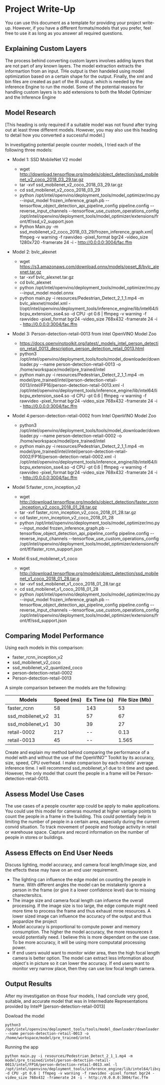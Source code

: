 # Project Write-Up

You can use this document as a template for providing your project write-up. However, if you have a different formats/models that you prefer, feel free to use it as long as you answer all required
questions.

## Explaining Custom Layers
The process behind converting custom layers involves adding layers that are not part of any known layers. The model extraction extracts the informartion from an input. THe output is then handeled using model optimization based on a certain shape for the output. Finally, the xml and bin files are created as part of the IR output. which is needed by the inference Engine to run the model.
Some of the potential reasons for handling custom layers is to add extensions to both the Model Optimizer and the Inference Engine

## Model Research

[This heading is only required if a suitable model was not found after trying out at least three
different models. However, you may also use this heading to detail how you converted 
a successful model.]

In investigating potential people counter models, I tried each of the following three models:

- Model 1: SSD MobileNet V2 model
  - wget http://download.tensorflow.org/models/object_detection/ssd_mobilenet_v2_coco_2018_03_29.tar.gz
  - tar -xvf ssd_mobilenet_v2_coco_2018_03_29.tar.gz
  - cd ssd_mobilenet_v2_coco_2018_03_29
  - python /opt/intel/openvino/deployment_tools/model_optimizer/mo.py --input_model frozen_inference_graph.pb --tensorflow_object_detection_api_pipeline_config pipeline.config --reverse_input_channels --tensorflow_use_custom_operations_config /opt/intel/openvino/deployment_tools/model_optimizer/extensions/front/tf/ssd_v2_support.json
  - Python Main.py -m ssd_mobilenet_v2_coco_2018_03_29/frozen_inference_graph.xml| ffmpeg -v warning -f rawvideo -pixel_format bgr24 -video_size 1280x720 -framerate 24 -i - http://0.0.0.0:3004/fac.ffm

  
- Model 2: bvlc_alexnet
  - wget https://s3.amazonaws.com/download.onnx/models/opset_8/bvlc_alexnet.tar.gz
  - tar -xvf bvlc_alexnet.tar.gz
  - cd bvlc_alexnet
  - python /opt/intel/openvino/deployment_tools/model_optimizer/mo.py --input_model model.onnx
  - python main.py -i resources/Pedestrian_Detect_2_1_1.mp4 -m bvlc_alexnet/model.xml -l/opt/intel/openvino/deployment_tools/inference_engine/lib/intel64/libcpu_extension_sse4.so -d CPU -pt 0.6 | ffmpeg -v warning -f rawvideo -pixel_format bgr24 -video_size 768x432 -framerate 24 -i - http://0.0.0.0:3004/fac.ffm


- Model 3: Person-detection-retail-0013 from Intel OpenVINO Model Zoo
  - https://docs.openvinotoolkit.org/latest/_models_intel_person_detection_retail_0013_description_person_detection_retail_0013.html
  - python3  /opt/intel/openvino/deployment_tools/tools/model_downloader/downloader.py --name person-detection-retail-0013 -o /home/workspace/model/pre_trained/intel
  - python main.py -i resources/Pedestrian_Detect_2_1_1.mp4 -m model/pre_trained/intel/person-detection-retail-0013/intel/FP16/person-detection-retail-0013.xml -l /opt/intel/openvino/deployment_tools/inference_engine/lib/intel64/libcpu_extension_sse4.so -d CPU -pt 0.6 | ffmpeg -v warning -f rawvideo -pixel_format bgr24 -video_size 768x432 -framerate 24 -i - http://0.0.0.0:3004/fac.ffm
  
- Model 4:person-detection-retail-0002 from Intel OpenVINO Model Zoo
    - python3  /opt/intel/openvino/deployment_tools/tools/model_downloader/downloader.py --name person-detection-retail-0002 -o /home/workspace/model/pre_trained/intel
    - python main.py -i resources/Pedestrian_Detect_2_1_1.mp4 -m model/pre_trained/intel/intel/person-detection-retail-0002/FP16/person-detection-retail-0002.xml -l /opt/intel/openvino/deployment_tools/inference_engine/lib/intel64/libcpu_extension_sse4.so -d CPU -pt 0.6 | ffmpeg -v warning -f rawvideo -pixel_format bgr24 -video_size 768x432 -framerate 24 -i - http://0.0.0.0:3004/fac.ffm

- Model 5:faster_rcnn_inception_v2

    - wget http://download.tensorflow.org/models/object_detection/faster_rcnn_inception_v2_coco_2018_01_28.tar.gz
    - tar -xvf faster_rcnn_inception_v2_coco_2018_01_28.tar.gz
    - cd faster_rcnn_inception_v2_coco_2018_01_28
    - python /opt/intel/openvino/deployment_tools/model_optimizer/mo.py --input_model frozen_inference_graph.pb --tensorflow_object_detection_api_pipeline_config pipeline.config --reverse_input_channels --tensorflow_use_custom_operations_config /opt/intel/openvino/deployment_tools/model_optimizer/extensions/front/tf/faster_rcnn_support.json
    
- Model 6:ssd_mobilenet_v1_coco
    - wget
http://download.tensorflow.org/models/object_detection/ssd_mobilenet_v1_coco_2018_01_28.tar.g
    - tar -xvf ssd_mobilenet_v1_coco_2018_01_28.tar.gz
    - cd ssd_mobilenet_v1_coco_2018_01_28
    - python /opt/intel/openvino/deployment_tools/model_optimizer/mo.py --input_model frozen_inference_graph.pb --tensorflow_object_detection_api_pipeline_config pipeline.config --reverse_input_channels --tensorflow_use_custom_operations_config /opt/intel/openvino/deployment_tools/model_optimizer/extensions/front/tf/ssd_support.json
    
## Comparing Model Performance

Using each models in this comparison:
- faster_rcnn_inception_v2
- ssd_mobilenet_v2_coco
- ssd_mobilenet_v2_quantized_coco
- person-detection-retail-0002
- Person-detection-retail-0013

A simple comparison between the models are the following:

| Models           | Speed (ms) | Ex Time (s) | File Size (Mb) |
|------------------|------------|-------------|----------------|
| faster_rcnn      | 58         | 143         | 53             |
| ssd_mobilenet_v2 | 31         | 57          | 67             |
| ssd_mobilenet_v1 | 30         | 39          | 27             |
| retail-0002      | 217        | --          | 0.13           |
| retail-0013      | 45         | --          | 1.565          |

Create and explain my method behind comparing the performance of a model with and without the use of the OpenVINO™ Toolkit by its accuracy, size, speed, CPU overhead.
I make comparison by each models' average inference time. I will recommend ssd_mobilenet_v1 due to it time and speed. However, the only model that count the people in a frame will be Person-detection-retail-0013.

## Assess Model Use Cases

The use cases of a people counter app could be apply to make applications. You could use this model for cameras mounted at higher vantage points to count the people in a frame in the building. This could potentially help in limiting the number of people in a certain area, especially during the current convid situation. To track movement of people and footage activity in retail or warehouse space. Capture and record information on the number of people in stores or buildings.

## Assess Effects on End User Needs

Discuss lighting, model accuracy, and camera focal length/image size, and the effects these may have on an end user requirement.

- The lighting can influence the edge model on counting the people in frame. With different angles the model can be mistakenly ignore a person in the frame (or give it a lower confidence level) due to missing charectersitcs.
- The image size and camera focal length can infuence the overall processing. If the image size is too large, the edge compute might need more time to process the frame and thus exhaust mroe resources. A lower sized image can influence the accuracy of the output and thus jeopardize the project
- Model accuracy is proportional to compute power and memory consumption. The higher the model accuracy, the more resoureces it would potentially need. I believe this is more dependant on the use case. To be more accuracy, it will be using more computatal processing power. 
-  If end users would want to monitor wider area, then the high focal length camera is better option. The model can extract less information about object's in picture so it can lower the accuracy. If end users want to monitor very narrow place, then they can use low focal length camera.

## Output Results

After my investigation on those four models, I had conclude very good, suitable, and accurate model that was in Intermediate Representations provided by Intel® [person-detection-retail-0013]

Dowload the model 

```
python3  /opt/intel/openvino/deployment_tools/tools/model_downloader/downloader.py --name person-detection-retail-0013 -o /home/workspace/model/pre_trained/intel
```

Running the app 

```
python main.py -i resources/Pedestrian_Detect_2_1_1.mp4 -m model/pre_trained/intel/person-detection-retail-0013/intel/FP16/person-detection-retail-0013.xml -l /opt/intel/openvino/deployment_tools/inference_engine/lib/intel64/libcpu_extension_sse4.so -d CPU -pt 0.6 | ffmpeg -v warning -f rawvideo -pixel_format bgr24 -video_size 768x432 -framerate 24 -i - http://0.0.0.0:3004/fac.ffm
```